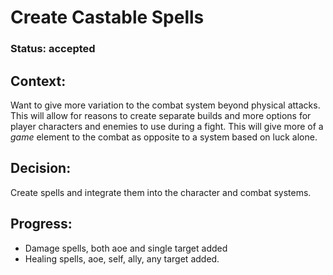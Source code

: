 # Create Castable Spells

### Status: accepted

## Context: 

Want to give more variation to the combat system beyond physical attacks. This will allow for reasons to create separate builds and more options for player characters and enemies to use during a fight. This will give more of a *game* element to the combat as opposite to a system based on luck alone.

## Decision: 

Create spells and integrate them into the character and combat systems.

## Progress:

* Damage spells, both aoe and single target added
* Healing spells, aoe, self, ally, any target added.